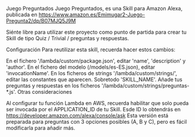 Juego Preguntados
Juego Preguntados, es una Skill para Amazon Alexa, publicada en https://www.amazon.es/Emimugar2-Juego-Pregunta2/dp/B07MJQ5J9M

Siénte libre para utilizar este proyecto como punto de partida para crear tu Skill de tipo Quiz / Trivial / preguntas y respuestas.

Configuración
Para reutilizar esta skill, recuerda hacer estos cambios:

En el fichero '/lambda/custom/package.json', editar 'name', 'description' y 'author'.
En el fichero del modelo (/models/es-ES.json), editar 'invocationName'.
En los ficheros de strings '/lambda/custom/strings/', editar las constantes que aparecen. Sobretodo 'SKILL_NAME'.
Añade tus preguntas y respuestas en los ficheros '/lambda/custom/strings/preguntas-*.js'.
Otras consideraciones

Al configurar tu función Lambda en AWS, recuerda habilitar que solo pueda ser invocada por el APPLICATION_ID de tu Skill. Esde ID lo obtendrás en https://developer.amazon.com/alexa/console/ask
Esta versión está preparada para preguntas con 3 opciones posibles (A, B y C), pero es fácil modificarla para añadir más.